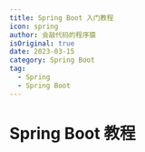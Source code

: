 ```yaml
---
title: Spring Boot 入门教程
icon: spring
author: 会敲代码的程序猿
isOriginal: true
date: 2023-03-15
category: Spring Boot
tag: 
  - Spring
  - Spring Boot
---
```


# Spring Boot 教程


